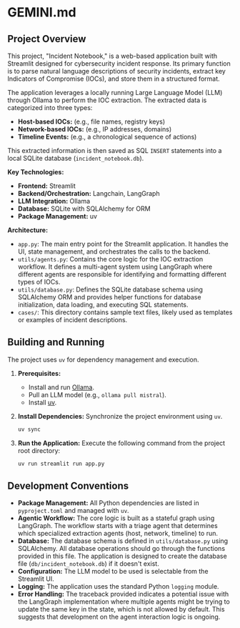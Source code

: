 # GEMINI.md

## Project Overview

This project, "Incident Notebook," is a web-based application built with Streamlit designed for cybersecurity incident response. Its primary function is to parse natural language descriptions of security incidents, extract key Indicators of Compromise (IOCs), and store them in a structured format.

The application leverages a locally running Large Language Model (LLM) through Ollama to perform the IOC extraction. The extracted data is categorized into three types:
-   **Host-based IOCs:** (e.g., file names, registry keys)
-   **Network-based IOCs:** (e.g., IP addresses, domains)
-   **Timeline Events:** (e.g., a chronological sequence of actions)

This extracted information is then saved as SQL `INSERT` statements into a local SQLite database (`incident_notebook.db`).

**Key Technologies:**
-   **Frontend:** Streamlit
-   **Backend/Orchestration:** Langchain, LangGraph
-   **LLM Integration:** Ollama
-   **Database:** SQLite with SQLAlchemy for ORM
-   **Package Management:** uv

**Architecture:**
-   `app.py`: The main entry point for the Streamlit application. It handles the UI, state management, and orchestrates the calls to the backend.
-   `utils/agents.py`: Contains the core logic for the IOC extraction workflow. It defines a multi-agent system using LangGraph where different agents are responsible for identifying and formatting different types of IOCs.
-   `utils/database.py`: Defines the SQLite database schema using SQLAlchemy ORM and provides helper functions for database initialization, data loading, and executing SQL statements.
-   `cases/`: This directory contains sample text files, likely used as templates or examples of incident descriptions.

## Building and Running

The project uses `uv` for dependency management and execution.

1.  **Prerequisites:**
    *   Install and run [Ollama](https://ollama.com/).
    *   Pull an LLM model (e.g., `ollama pull mistral`).
    *   Install [uv](https://github.com/astral-sh/uv).

2.  **Install Dependencies:**
    Synchronize the project environment using `uv`.
    ```bash
    uv sync
    ```

3.  **Run the Application:**
    Execute the following command from the project root directory:
    ```bash
    uv run streamlit run app.py
    ```

## Development Conventions

-   **Package Management:** All Python dependencies are listed in `pyproject.toml` and managed with `uv`.
-   **Agentic Workflow:** The core logic is built as a stateful graph using LangGraph. The workflow starts with a triage agent that determines which specialized extraction agents (host, network, timeline) to run.
-   **Database:** The database schema is defined in `utils/database.py` using SQLAlchemy. All database operations should go through the functions provided in this file. The application is designed to create the database file (`db/incident_notebook.db`) if it doesn't exist.
-   **Configuration:** The LLM model to be used is selectable from the Streamlit UI.
-   **Logging:** The application uses the standard Python `logging` module.
-   **Error Handling:** The traceback provided indicates a potential issue with the LangGraph implementation where multiple agents might be trying to update the same key in the state, which is not allowed by default. This suggests that development on the agent interaction logic is ongoing.
